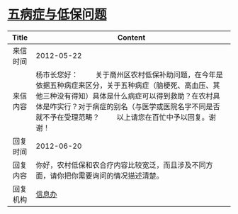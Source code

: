# [五病症与低保问题](http://www.shangluo.gov.cn/zmhd/ldxxxx.jsp?urltype=leadermail.LeaderMailContentUrl&wbtreeid=1112&leadermailid=1211)

| Title |                                                                      Content                                                                      |
|:-----:|---------------------------------------------------------------------------------------------------------------------------------------------------|
| 来信时间  | 2012-05-22                                                                                                                                        |
| 来信内容  | 杨市长您好：         关于商州区农村低保补助问题，在今年是依据五种病症来区分，关于五种病症（脑梗死、高血压、其他三种没有得知）具体是什么病症可以得到救助？在农村具体是咋实行？对于病症的别名（与医学或医院名字不同是否就不予在受理范畴？         以上请您在百忙中予以回复。谢谢！ |
| 回复时间  | 2012-06-20                                                                                                                                        |
| 回复内容  | 你好，农村低保和农合疗内容比较宽泛，而且涉及不同方面，请你把你需要询问的情况描述清楚。                                                                                                       |
| 回复机构  | [信息办](../../category/agencies/信息办.md)                                                                                                             |